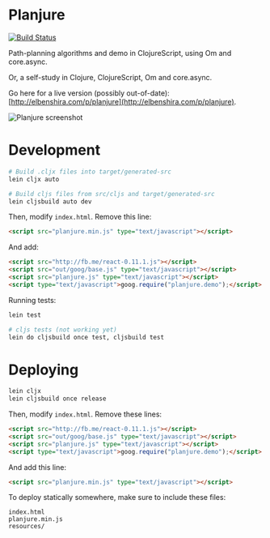 # Planjure

[![Build Status](https://travis-ci.org/elben/planjure.svg?branch=master)](https://travis-ci.org/elben/planjure)

Path-planning algorithms and demo in ClojureScript, using Om and core.async.

Or, a self-study in Clojure, ClojureScript, Om and core.async.

Go here for a live version (possibly out-of-date): [http://elbenshira.com/p/planjure](http://elbenshira.com/p/planjure).

![Planjure screenshot](https://raw.githubusercontent.com/elben/planjure/master/resources/screenshot.png "Planjure Screenshot")

# Development

```bash
# Build .cljx files into target/generated-src
lein cljx auto

# Build cljs files from src/cljs and target/generated-src
lein cljsbuild auto dev
```

Then, modify `index.html`. Remove this line:

```html
<script src="planjure.min.js" type="text/javascript"></script>
```

And add:

```html
<script src="http://fb.me/react-0.11.1.js"></script>
<script src="out/goog/base.js" type="text/javascript"></script>
<script src="planjure.js" type="text/javascript"></script>
<script type="text/javascript">goog.require("planjure.demo");</script>
```

Running tests:

```bash
lein test

# cljs tests (not working yet)
lein do cljsbuild once test, cljsbuild test
```

# Deploying

```bash
lein cljx
lein cljsbuild once release
```

Then, modify `index.html`. Remove these lines:

```html
<script src="http://fb.me/react-0.11.1.js"></script>
<script src="out/goog/base.js" type="text/javascript"></script>
<script src="planjure.js" type="text/javascript"></script>
<script type="text/javascript">goog.require("planjure.demo");</script>
```

And add this line:

```html
<script src="planjure.min.js" type="text/javascript"></script>
```

To deploy statically somewhere, make sure to include these files:

```
index.html
planjure.min.js
resources/
```
